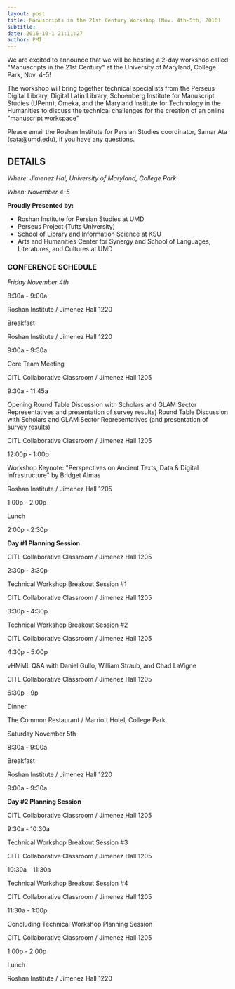 ```yaml
---
layout: post
title: Manuscripts in the 21st Century Workshop (Nov. 4th-5th, 2016)
subtitle: 
date: 2016-10-1 21:11:27
author: PMI
---
```

We are excited to announce that we will be hosting a 2-day workshop called "Manuscripts in the 21st Century" at the University of Maryland, College Park, Nov. 4-5!     

The workshop will bring together technical specialists from the Perseus Digital Library, Digital Latin Library, Schoenberg Institute for Manuscript Studies (UPenn), Omeka, and the Maryland Institute for Technology in the Humanities to discuss the technical challenges for the creation of an online "manuscript workspace"    

Please email the Roshan Institute for Persian Studies coordinator, Samar Ata (sata@umd.edu), if you have any questions.

## DETAILS

*Where: Jimenez Hal, University of Maryland, College Park*

*When: November 4-5*

**Proudly Presented by:**

* Roshan Institute for Persian Studies at UMD    
* Perseus Project (Tufts University)    
* School of Library and Information Science at KSU
* Arts and Humanities Center for Synergy and School of Languages, Literatures, and Cultures at UMD

### CONFERENCE SCHEDULE

*Friday November 4th*

8:30a - 9:00a

Roshan Institute / Jimenez Hall 1220 

Breakfast

Roshan Institute / Jimenez Hall 1220

9:00a - 9:30a

Core Team Meeting

CITL Collaborative Classroom / Jimenez Hall 1205

 

9:30a - 11:45a

 

Opening Round Table Discussion with Scholars and GLAM Sector Representatives and presentation of survey results) Round Table Discussion with Scholars and GLAM Sector Representatives (and presentation of survey results)

CITL Collaborative Classroom / Jimenez Hall 1205

12:00p - 1:00p

Workshop Keynote: "Perspectives on Ancient Texts, Data & Digital Infrastructure" by Bridget Almas

Roshan Institute / Jimenez Hall 1205

1:00p - 2:00p

Lunch

2:00p  - 2:30p

**Day #1 Planning Session**

CITL Collaborative Classroom / Jimenez Hall 1205

2:30p - 3:30p

Technical Workshop Breakout Session #1

CITL Collaborative Classroom / Jimenez Hall 1205

3:30p - 4:30p

Technical Workshop Breakout Session #2

CITL Collaborative Classroom / Jimenez Hall 1205

4:30p - 5:00p

vHMML Q&A with Daniel Gullo, William Straub, and Chad LaVigne

CITL Collaborative Classroom / Jimenez Hall 1205

6:30p - 9p

Dinner

The Common Restaurant / Marriott Hotel, College Park

Saturday November 5th

8:30a - 9:00a

Breakfast

Roshan Institute / Jimenez Hall 1220 

9:00a - 9:30a

**Day #2 Planning Session**

CITL Collaborative Classroom / Jimenez Hall 1205

9:30a - 10:30a

Technical Workshop Breakout Session #3

CITL Collaborative Classroom / Jimenez Hall 1205

10:30a - 11:30a

Technical Workshop Breakout Session #4

CITL Collaborative Classroom / Jimenez Hall 1205

11:30a - 1:00p

Concluding Technical Workshop Planning Session

CITL Collaborative Classroom / Jimenez Hall 1205

1:00p - 2:00p

Lunch

Roshan Institute / Jimenez Hall 1220
